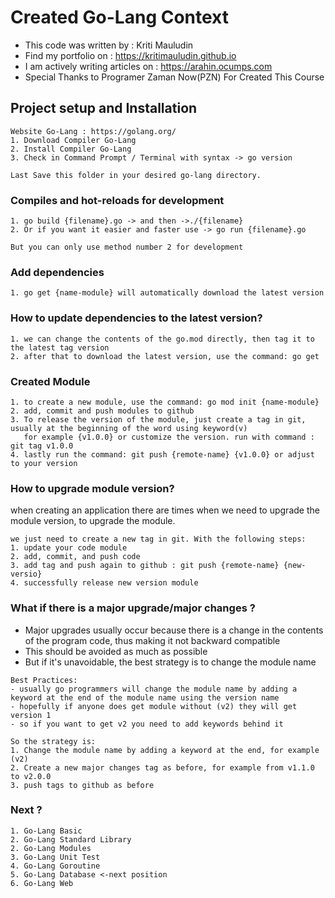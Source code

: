 # Created Go-Lang Context

- This code was written by	        : Kriti Mauludin
- Find my portfolio on      	      : https://kritimauludin.github.io
- I am actively writing articles on	: https://arahin.ocumps.com
- Special Thanks to Programer Zaman Now(PZN) For Created This Course

## Project setup and Installation
```
Website Go-Lang : https://golang.org/
1. Download Compiler Go-Lang
2. Install Compiler Go-Lang
3. Check in Command Prompt / Terminal with syntax -> go version

Last Save this folder in your desired go-lang directory.
```
### Compiles and hot-reloads for development
```
1. go build {filename}.go -> and then ->./{filename}
2. Or if you want it easier and faster use -> go run {filename}.go

But you can only use method number 2 for development
```
### Add dependencies
```
1. go get {name-module} will automatically download the latest version
```
### How to update dependencies to the latest version?
```
1. we can change the contents of the go.mod directly, then tag it to the latest tag version
2. after that to download the latest version, use the command: go get
```
### Created Module
```
1. to create a new module, use the command: go mod init {name-module}
2. add, commit and push modules to github
3. To release the version of the module, just create a tag in git, usually at the beginning of the word using keyword(v)
   for example {v1.0.0} or customize the version. run with command : git tag v1.0.0
4. lastly run the command: git push {remote-name} {v1.0.0} or adjust to your version

```
### How to upgrade module version?
when creating an application there are times when we need to upgrade the module version, to upgrade the module. 
```
we just need to create a new tag in git. With the following steps:
1. update your code module
2. add, commit, and push code
3. add tag and push again to github : git push {remote-name} {new-versio}
4. successfully release new version module

```
### What if there is a major upgrade/major changes ?
- Major upgrades usually occur because there is a change in the contents of the program code, thus making it not backward compatible
- This should be avoided as much as possible
- But if it's unavoidable, the best strategy is to change the module name

```
Best Practices:
- usually go programmers will change the module name by adding a keyword at the end of the module name using the version name
- hopefully if anyone does get module without (v2) they will get version 1
- so if you want to get v2 you need to add keywords behind it
```

```
So the strategy is:
1. Change the module name by adding a keyword at the end, for example (v2)
2. Create a new major changes tag as before, for example from v1.1.0 to v2.0.0
3. push tags to github as before
```
### Next ?
```
1. Go-Lang Basic 
2. Go-Lang Standard Library 
2. Go-Lang Modules 
3. Go-Lang Unit Test 
4. Go-Lang Goroutine
5. Go-Lang Database <-next position
6. Go-Lang Web 
```